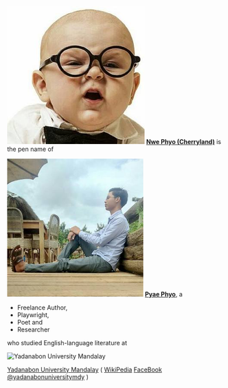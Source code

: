 ![NwePhyo](NwePhyo-small.jpg)
**[Nwe Phyo (Cherryland)](AUTHOR.md)** is the pen name of

![PyaePhyo](PyaePhyo-small.jpg)
**[Pyae Phyo](https://www.facebook.com/profile.php?id=100006097052369)**, a

* Freelance Author,
* Playwright,
* Poet and
* Researcher

who studied English-language literature at 

![Yadanabon University Mandalay](https://upload.wikimedia.org/wikipedia/en/d/d5/Yadanabon_University_Logo.png)

[Yadanabon University Mandalay](http://www.ydbu.edu.mm/)
( [WikiPedia](https://en.m.wikipedia.org/wiki/Yadanabon_University)
 [FaceBook](https://www.facebook.com/YadanabonUniversityOfficial) [@yadanabonuniversitymdy](https://www.facebook.com/yadanabonuniversitymdy) )